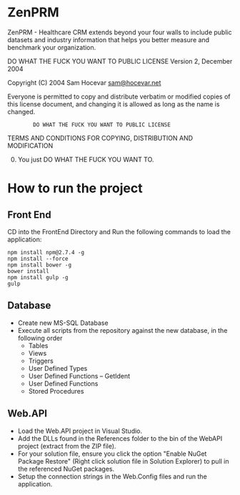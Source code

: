 ﻿# ZenPRM
ZenPRM - Healthcare CRM extends beyond your four walls to include public datasets and industry information that helps you better measure and benchmark your organization.


 DO WHAT THE FUCK YOU WANT TO PUBLIC LICENSE 
                    Version 2, December 2004 

 Copyright (C) 2004 Sam Hocevar <sam@hocevar.net> 

 Everyone is permitted to copy and distribute verbatim or modified 
 copies of this license document, and changing it is allowed as long 
 as the name is changed. 

            DO WHAT THE FUCK YOU WANT TO PUBLIC LICENSE 
   TERMS AND CONDITIONS FOR COPYING, DISTRIBUTION AND MODIFICATION 

  0. You just DO WHAT THE FUCK YOU WANT TO.


# How to run the project

## Front End
CD into the FrontEnd Directory and Run the following commands to load the application:

```
npm install npm@2.7.4 -g
npm install --force
npm install bower -g
bower install
npm install gulp -g
gulp
```

## Database

- Create new MS-SQL Database
- Execute all scripts from the repository against the new database, in the following order
  - Tables
  - Views
  - Triggers
  - User Defined Types
  - User Defined Functions – GetIdent
  - User Defined Functions
  - Stored Procedures

## Web.API

- Load the Web.API project in Visual Studio.
- Add the DLLs found in the References folder to the bin of the WebAPI project (extract from the ZIP file).
- For your solution file, ensure you click the option "Enable NuGet Package Restore" (Right click solution file in Solution Explorer) to pull in the referenced NuGet packages.
- Setup the connection strings in the Web.Config files and run the application.

